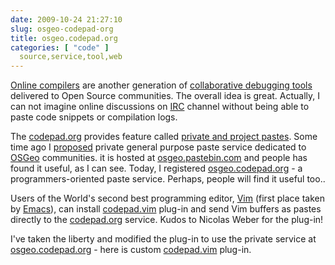 ```yaml
---
date: 2009-10-24 21:27:10
slug: osgeo-codepad-org
title: osgeo.codepad.org
categories: [ "code" ]
  source,service,tool,web
---
```


[Online compilers](/?p=1014) are another generation of [collaborative debugging tools](http://en.wikipedia.org/wiki/Pastebin) delivered to Open Source communities. The overall idea is great. Actually, I can not imagine online discussions on [IRC](http://logs.qgis.org/) channel without being able to paste code snippets or compilation logs.





The [codepad.org](http://codepad.org/) provides feature called [private and project pastes](http://www.hackerdashery.com/2008/06/private-pastes-and-projects-for.html). Some time ago I [proposed](http://trac.osgeo.org/osgeo/ticket/350) private general purpose paste service dedicated to [OSGeo](http://osgeo.org/) communities. it is hosted at [osgeo.pastebin.com](http://osgeo.pastebin.com/) and people has found it useful, as I can see. Today, I registered [osgeo.codepad.org](http://osgeo.codepad.org) - a programmers-oriented paste service. Perhaps, people will find it useful too..





Users of the World's second best programming editor, [Vim](http://www.vim.org/) (first place taken by [Emacs](http://www.gnu.org/software/emacs/)), can install [codepad.vim](http://www.vim.org/scripts/script.php?script_id=2298) plug-in and send Vim buffers as pastes directly to the [codepad.org](http://codepad.org) service. Kudos to Nicolas Weber for the plug-in!





I've taken the liberty and modified the plug-in to use the private service at [osgeo.codepad.org](http://osgeo.codepad.org/) - here is custom [codepad.vim](/download/tools/codepad.vim) plug-in.
